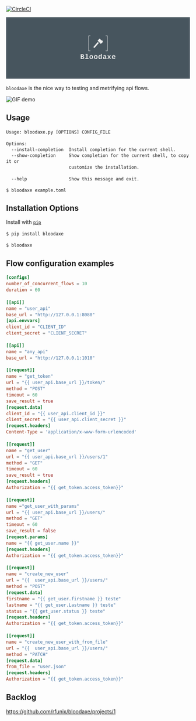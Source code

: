 [![CircleCI](https://circleci.com/gh/rfunix/bloodaxe.svg?style=svg)](https://circleci.com/gh/rfunix/bloodaxe)


![bloodaxe logo](/images/logo.png)

`bloodaxe` is the nice way to testing and metrifying api flows.

![GIF demo](images/demo.gif)

**Usage**
---

```
Usage: bloodaxe.py [OPTIONS] CONFIG_FILE

Options:
  --install-completion  Install completion for the current shell.
  --show-completion     Show completion for the current shell, to copy it or
                        customize the installation.

  --help                Show this message and exit.
```
`$ bloodaxe example.toml`

**Installation Options**
---

Install with [`pip`](https://pypi.org/project/bloodaxe/)

`$ pip install bloodaxe`

`$ bloodaxe`

**Flow configuration examples**
---
```toml
[configs]
number_of_concurrent_flows = 10
duration = 60

[[api]]
name = "user_api"
base_url = "http://127.0.0.1:8080"
[api.envvars]
client_id = "CLIENT_ID"
client_secret = "CLIENT_SECRET"

[[api]]
name = "any_api"
base_url = "http://127.0.0.1:1010"

[[request]]
name = "get_token"
url = "{{ user_api.base_url }}/token/"
method = "POST"
timeout = 60
save_result = true
[request.data]
client_id = "{{ user_api.client_id }}"
client_secret = "{{ user_api.client_secret }}"
[request.headers]
Content-Type = 'application/x-www-form-urlencoded'

[[request]]
name = "get_user"
url = "{{ user_api.base_url }}/users/1"
method = "GET"
timeout = 60
save_result = true
[request.headers]
Authorization = "{{ get_token.access_token}}"

[[request]]
name ="get_user_with_params"
url = "{{ user_api.base_url }}/users/"
method = "GET"
timeout = 60
save_result = false
[request.params]
name = "{{ get_user.name }}"
[request.headers]
Authorization = "{{ get_token.access_token}}"

[[request]]
name = "create_new_user"
url = "{{  user_api.base_url }}/users/"
method = "POST"
[request.data]
firstname = "{{ get_user.firstname }} teste"
lastname = "{{ get_user.Lastname }} teste"
status = "{{ get_user.status }} teste"
[request.headers]
Authorization = "{{ get_token.access_token}}"

[[request]]
name = "create_new_user_with_from_file"
url = "{{  user_api.base_url }}/users/"
method = "PATCH"
[request.data]
from_file = "user.json"
[request.headers]
Authorization = "{{ get_token.access_token}}"
```

**Backlog**
---
https://github.com/rfunix/bloodaxe/projects/1
